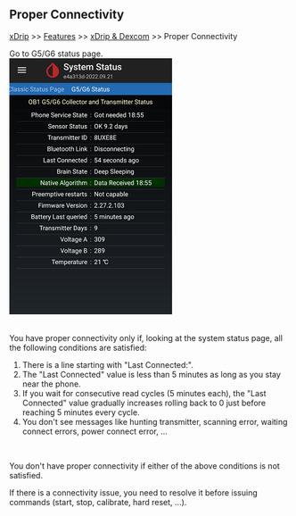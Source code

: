## Proper Connectivity  
[xDrip](../README.md) >> [Features](./Features_page.md) >> [xDrip & Dexcom](./Dexcom_page.md) >> Proper Connectivity  
  
Go to G5/G6 status page.  
![](./images/system-status-pg.png)  
<br/>  
  
You have proper connectivity only if, looking at the system status page, all the following conditions are satisfied:
1. There is a line starting with "Last Connected:".  
2. The "Last Connected" value is less than 5 minutes as long as you stay near the phone.  
3. If you wait for consecutive read cycles (5 minutes each), the "Last Connected" value gradually increases rolling back to 0 just before reaching 5 minutes every cycle.  
4. You don't see messages like hunting transmitter, scanning error, waiting connect errors, power connect error, ...
<br/>  
  
You don't have proper connectivity if either of the above conditions is not satisfied.  
  
If there is a connectivity issue, you need to resolve it before issuing commands (start, stop, calibrate, hard reset, ...).  
  
